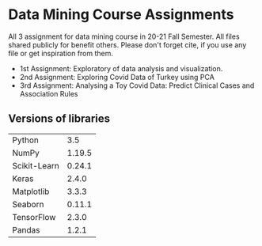 # Data Mining Course Assignments
All 3 assignment for data mining course in 20-21 Fall Semester. All files shared publicly for benefit others. Please don't forget cite, if you use any file or get inspiration  from them.

<ul>
<li> 1st Assignment: Exploratory of data analysis and visualization.    </li>
<li> 2nd Assignment: Exploring Covid Data of Turkey using PCA</li>
<li> 3rd Assignment: Analysing a Toy Covid Data: Predict Clinical Cases and Association Rules   </li>

</ul>

## Versions of libraries

  <table>
  <tr>  
    <td> Python </td>
    <td> 3.5 </td>
    </tr>
    <tr>
      <td> NumPy</td>
      <td> 1.19.5 </td>
    </tr>
    <tr>
      <td> Scikit-Learn </td>
      <td> 0.24.1 </td>
     </tr>
    <tr>
      <td> Keras </td>
      <td> 2.4.0 </td>
  </tr>
      <tr>
      <td> Matplotlib </td>
      <td> 3.3.3 </td>
    </tr>
    <tr>
      <td> Seaborn </td>
      <td> 0.11.1 </td>
    </tr>
    <tr>
      <td> TensorFlow</td>
      <td> 2.3.0 </td>
    </tr>
    <tr>
      <td> Pandas</td>
      <td> 1.2.1 </td>
    </tr>
  </table>
